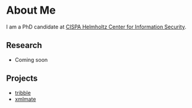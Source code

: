 # About Me

I am a PhD candidate at [CISPA Helmholtz Center for Information Security](https://cispa.saarland).

## Research
- Coming soon
## Projects
- [tribble]()
- [xmlmate]()
